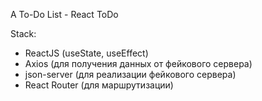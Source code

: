 A To-Do List - React ToDo

Stack:

- ReactJS (useState, useEffect)
- Axios (для получения данных от фейкового сервера)
- json-server (для реализации фейкового сервера)
- React Router (для маршрутизации)

